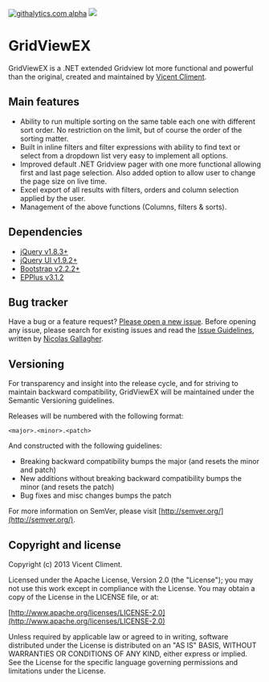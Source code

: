 [![githalytics.com alpha](https://cruel-carlota.pagodabox.com/ae50e99ffb68962588c0be3b387931dc "githalytics.com")](http://githalytics.com/vcliment89/GridViewEX)
<a href="https://github.com/vcliment89/GridViewEX/">
  <img src="http://cdn1.iconfinder.com/data/icons/cc_mono_icon_set/blacks/48x48/2x2_grid.png">
</a>

GridViewEX
==========

GridViewEX is a .NET extended Gridview lot more functional and powerful than the original, created and maintained by [Vicent Climent](http://www.linkedin.com/in/vcliment89/en).

## Main features
 * Ability to run multiple sorting on the same table each one with different sort order. No restriction on the limit, but of course the order of the sorting matter.
 * Built in inline filters and filter expressions with ability to find text or select from a dropdown list very easy to implement all options.
 * Improved default .NET Gridview pager with one more functional allowing first and last page selection. Also added option to allow user to change the page size on live time.
 * Excel export of all results with filters, orders and column selection applied by the user.
 * Management of the above functions (Columns, filters & sorts).

## Dependencies
 * [jQuery v1.8.3+](https://github.com/jquery/jquery)
 * [jQuery UI v1.9.2+](https://github.com/jquery/jquery)
 * [Bootstrap v2.2.2+](https://github.com/twitter/bootstrap)
 * [EPPlus v3.1.2](http://epplus.codeplex.com/)

## Bug tracker

Have a bug or a feature request? [Please open a new issue](https://github.com/vcliment89/GridViewEX/issues). Before opening any issue, please search for existing issues and read the [Issue Guidelines](https://github.com/necolas/issue-guidelines), written by [Nicolas Gallagher](https://github.com/necolas/).

## Versioning

For transparency and insight into the release cycle, and for striving to maintain backward compatibility, GridViewEX will be maintained under the Semantic Versioning guidelines.

Releases will be numbered with the following format:

`<major>.<minor>.<patch>`

And constructed with the following guidelines:

* Breaking backward compatibility bumps the major (and resets the minor and patch)
* New additions without breaking backward compatibility bumps the minor (and resets the patch)
* Bug fixes and misc changes bumps the patch

For more information on SemVer, please visit [http://semver.org/](http://semver.org/).

## Copyright and license

Copyright (c) 2013 Vicent Climent.

Licensed under the Apache License, Version 2.0 (the "License");
you may not use this work except in compliance with the License.
You may obtain a copy of the License in the LICENSE file, or at:

  [http://www.apache.org/licenses/LICENSE-2.0](http://www.apache.org/licenses/LICENSE-2.0)

Unless required by applicable law or agreed to in writing, software
distributed under the License is distributed on an "AS IS" BASIS,
WITHOUT WARRANTIES OR CONDITIONS OF ANY KIND, either express or implied.
See the License for the specific language governing permissions and
limitations under the License.
